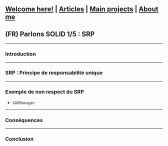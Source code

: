 ## [Welcome here!](https://vpenando.github.io) | [Articles](https://vpenando.github.io/articles.html) | [Main projects](https://vpenando.github.io/projects.html) | [About me](https://vpenando.github.io/about.html)

## (FR) Parlons SOLID 1/5 : SRP

---

### Introduction

---

### SRP : Principe de responsabilité unique

---

### Exemple de non respect du SRP
* `XXXManager`

---

### Conséquences

---

### Conclusion
